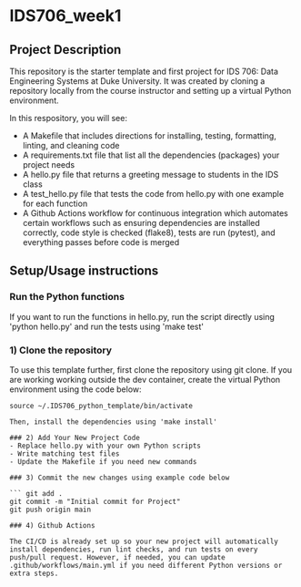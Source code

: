 # IDS706_week1


## Project Description
This repository is the starter template and first project for IDS 706: Data Engineering Systems at Duke University. It was created by cloning a repository locally from the course instructor and setting up a virtual Python environment. 

In this respository, you will see:
- A Makefile that includes directions for installing, testing, formatting, linting, and cleaning code
- A requirements.txt file that list all the dependencies (packages) your project needs
- A hello.py file that returns a greeting message to students in the IDS class
- A test_hello.py file that tests the code from hello.py with one example for each function 
- A Github Actions workflow for continuous integration which automates certain workflows such as ensuring dependencies are installed correctly, code style is checked (flake8), tests are run (pytest), and everything passes before code is merged


## Setup/Usage instructions 

### Run the Python functions
If you want to run the functions in hello.py, run the script directly using 'python hello.py' and run the tests using 'make test'

### 1) Clone the repository
To use this template further, first clone the repository using git clone. If you are working working outside the dev container, create the virtual Python environment using the code below:

``` python3 -m venv ~/.IDS706_python_template
source ~/.IDS706_python_template/bin/activate

Then, install the dependencies using 'make install'

### 2) Add Your New Project Code
- Replace hello.py with your own Python scripts
- Write matching test files
- Update the Makefile if you need new commands

### 3) Commit the new changes using example code below

``` git add .
git commit -m "Initial commit for Project"
git push origin main

### 4) Github Actions

The CI/CD is already set up so your new project will automatically install dependencies, run lint checks, and run tests on every push/pull request. However, if needed, you can update .github/workflows/main.yml if you need different Python versions or extra steps.


